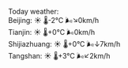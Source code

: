 Today weather:  
Beijing: ☀️ 🌡️-2°C 🌬️↘0km/h  
Tianjin: ☀️ 🌡️+0°C 🌬️0km/h  
Shijiazhuang: ☀️ 🌡️+0°C 🌬️↓7km/h  
Tangshan: ☀️ 🌡️+3°C 🌬️↙2km/h  
